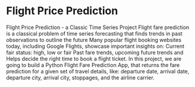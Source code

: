 # Flight Price Prediction 
Flight Price Prediction - a Classic Time Series Project
Flight fare prediction is a classical problem of time series forecasting that finds trends in past observations to outline the future
Many popular flight booking websites today, including Google Flights, showcase important insights on:
Current fair status: high, low or fair
Past fare trends, upcoming future trends and
Helps decide the right time to book a flight ticket.
In this project, we are going to build a Python Flight Fare Prediction App, that returns the fare prediction for a given set of travel details, like: departure date, arrival date, departure city, arrival city, stoppages, and the airline carrier.
